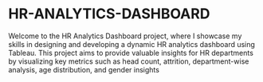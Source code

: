 # HR-ANALYTICS-DASHBOARD
Welcome to the HR Analytics Dashboard project, where I showcase my skills in designing and developing a dynamic HR analytics dashboard using Tableau. This project aims to provide valuable insights for HR departments by visualizing key metrics such as head count, attrition, department-wise analysis, age distribution, and gender insights
